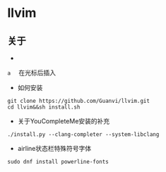 # llvim
## 关于
+ 

`a  `     在光标后插入


+ 如何安装<br/>
```
git clone https://github.com/Guanvi/llvim.git
cd llvim&&sh install.sh

```



+ 关于YouCompleteMe安装的补充</br>
```
./install.py --clang-completer --system-libclang
```
+ airline状态栏特殊符号字体</br>
```
sudo dnf install powerline-fonts
```
